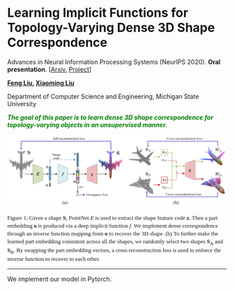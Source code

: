 
# Learning Implicit Functions for Topology-Varying Dense 3D Shape Correspondence
Advances in Neural Information Processing Systems (NeurIPS 2020). **Oral presentation**. [[Arxiv](https://arxiv.org/abs/2010.12320), [Project](http://cvlab.cse.msu.edu/project-implicit-dense-correspondence.html)]

**[Feng Liu](http://cvlab.cse.msu.edu/pages/people.html),   [Xiaoming Liu](http://cvlab.cse.msu.edu/pages/people.html)**

Department of Computer Science and Engineering, Michigan State University

<font color=\#008000>***The goal of this paper is to learn dense 3D shape correspondence for topology-varying objects in an unsupervised manner.*** </font>

![teaser](docs/teaser.png)

<font face="宋体" size=2.5> Figure 1: Given a shape **S**, PointNet *E* is used to extract the shape feature code **z**. Then a part embedding **o** is produced via a deep implicit function *f*. We implement dense correspondence through an inverse  function mapping from **o** to recover the 3D shape. (b) To further make the learned part embedding consistent across all the shapes, we randomly select two shapes **S**<sub>A</sub> and **S**<sub>B</sub>. By swapping the part embedding vectors, a cross reconstruction loss is used to enforce the inverse function to recover to each other. </font>

--------------------------------------

We implement our model in Pytorch. 